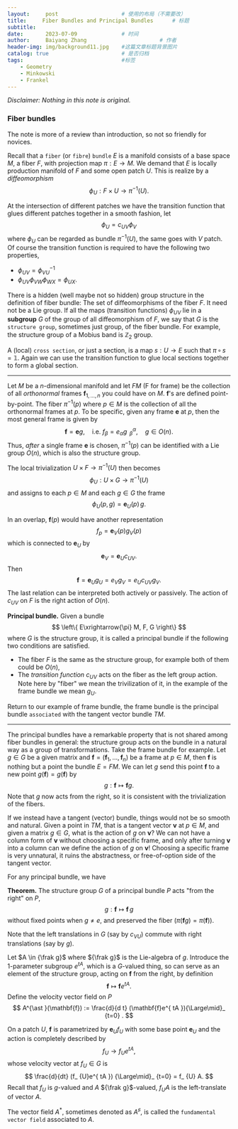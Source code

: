 ```yaml
---
layout:     post   				    # 使用的布局（不需要改）
title:     Fiber Bundles and Principal Bundles		# 标题 
subtitle:   
date:       2023-07-09 				# 时间
author:     Baiyang Zhang 						# 作者
header-img: img/background11.jpg 	#这篇文章标题背景图片
catalog: true 						# 是否归档
tags:								#标签
    - Geometry
    - Minkowski
    - Frankel
---
```


*Disclaimer: Nothing in this note is original.*

### Fiber bundles

The note is more of a review than introduction, so not so friendly for novices. 

Recall that a `fiber` (or `fibre`) `bundle` $E$ is a manifold consists of a base space $M$, a fiber $F$, with projection map $\pi: E \to M$. We demand that $E$ is locally production manifold of $F$ and some open patch $U$. This is realize by a *diffeomorphism*
$$
\phi_ {U}: F \times U \to \pi^{-1}(U).
$$

At the intersection of different patches we have the transition function that glues different patches together in a smooth fashion, let 
$$
\phi_ {U} = c_ {UV} \phi_ {V}
$$
where $\phi_ {U}$ can be regarded as bundle $\pi^{-1}(U)$, the same goes with $V$ patch. Of course the transition function is required to have the following two properties,
- $\phi_ {UV} = \phi^{-1}_ {VU}$
- $\phi_ {UV}\phi_ {VW}\phi_ {WX} = \phi_ {UX}$.

There is a hidden (well maybe not so hidden) group structure in the definition of fiber bundle: The set of diffeomorphisms of the fiber $F$. It need not be a Lie group. If all the maps (transition functions) $\phi_ {UV}$ lie in a **subgroup** $G$ of the group of all diffeomorphism of $F$, we say that $G$ is the `structure group`, sometimes just group, of the fiber bundle. For example, the structure group of a Mobius band is $\mathbb{Z}_ {2}$ group.

A (local) `cross section`, or just a section, is a map $s: U\to E$ such that $\pi \,\circ\, s=\mathbb{1}$. Again we can use the transition function to glue local sections together to form a global section.

- - -

Let $M$ be a $n$-dimensional manifold and let $FM$ (F for frame) be the collection of all *orthonormal* frames $\mathbf{f}_ {1,\dots,n}$ you could have on $M$. $\mathbf{f}$'s are defined point-by-point. The fiber $\pi^{-1}(p)$ where $p\in M$ is the collection of all the orthonormal frames at $p$. To be specific, given any frame $\mathbf{e}$ at $p$, then the most general frame is given by 
$$
\mathbf{f} = \mathbf{e}g,\quad  \text{i.e. } f_ {\beta} = e_ {\alpha} g^{\alpha}_ {\;\; \beta},\quad  g\in O(n).
$$
Thus, *after* a single frame $\mathbf{e}$ is chosen, $\pi^{-1}(p)$ can be identified with a Lie group $O(n)$, which is also the structure group. 

The local trivialization $U\times F\to\pi^{-1}(U)$ then becomes
$$
\phi_ {U} : U\times G\to\pi^{-1}(U)
$$
and assigns to each $p\in M$ and each $g \in G$ the frame
$$
\phi_ {U}(p,g) = \mathbf{e}_ {U}(p) \, g.
$$

In an overlap, $\mathbf{f}(p)$ would have another representation 
$$
f_ {p} = \mathbf{e}_ {V} (p) g_ {V}(p)
$$
which is connected to $\mathbf{e}_ {U}$ by 
$$
\mathbf{e}_ {V} = \mathbf{e}_ {U} c_ {UV}.
$$
Then
$$
\mathbf{f} = \mathbf{e}_ {U}g_ {U} = e_ {V}g_ {V} = e_ {U}c_ {UV}g_ {V}.
$$
The last relation can be interpreted both actively or passively. The action of $c_ {UV}$ on $F$ is the right action of $O(n)$.

**Principal bundle.** Given a bundle 
$$
\left\{ E\xrightarrow{\pi} M, F, G \right\}
$$
where $G$ is the structure group, it is called a principal bundle if the following two conditions are satisfied.
- The fiber $F$ is the same as the structure group, for example both of them could be $O(n)$,
- The *transition function* $c_ {UV}$ acts on the fiber as the left group action. Note here by "fiber" we mean the trivilization of it, in the example of the frame bundle we mean $g_ {U}$.

Return to our example of frame bundle, the frame bundle is the principal bundle `associated` with the tangent vector bundle $TM$. 

- - -

The principal bundles have a remarkable property that is not shared among fiber bundles in general: the structure group acts on the bundle in a natural way as a group of transformations. Take the frame bundle for example. Let $g\in G$ be a given matrix and $\mathbf{f}=(\mathbf{f}_ {1},\dots,\mathbf{f}_ {n})$ be a frame at $p\in M$, then $\mathbf{f}$ is nothing but a point the bundle $E=FM$. We can let $g$ send this point $\mathbf{f}$ to a new point $g(\mathbf{f})= g(\mathbf{f})$ by 
$$
g: \mathbf{f} \mapsto \mathbf{f}g.
$$
Note that $g$ now acts from the right, so it is consistent with the trivialization of the fibers. 

If we instead have a tangent (vector) bundle, things would not be so smooth and natural. Given a point in $TM$, that is a tangent vector $\mathbf{v}$ at $p\in M$, and given a matrix $g \in G$, what is the action of $g$ on $\mathbf{v}$? We can not have a column form of $\mathbf{v}$ without choosing a specific frame, and only after turning $\mathbf{v}$ into a column can we define the action of $g$ on $\mathbf{v}$! Choosing a specific frame is very unnatural, it ruins the abstractness, or free-of-option side of the tangent vector. 

For any principal bundle, we have

**Theorem.** The structure group $G$ of a principal bundle $P$ acts "from the right" on $P$,
$$
g: \mathbf{f} \mapsto \mathbf{f}\,g
$$
without fixed points when $g\neq e$, and preserved the fiber ($\pi(\mathbf{f}g)=\pi(\mathbf{f})$).

Note that the left translations in $G$ (say by $c_ {VU}$) commute with right translations (say by $g$). 

Let $A \in {\frak g}$ where ${\frak g}$ is the Lie-algebra of $g$. Introduce the $1$-parameter subgroup $e^{ tA }$, which is a $G$-valued thing, so can serve as an element of the structure group, acting on $\mathbf{f}$ from the right, by definition
$$
\mathbf{f} \mapsto \mathbf{f}e^{ tA }.
$$
Define the velocity vector field on $P$ 
$$
A^{\ast }(\mathbf{f}) := \frac{d}{d t}  (\mathbf{f}e^{ tA }){\Large\mid}_ {t=0} .
$$

On a patch $U$, $\mathbf{f}$ is parametrized by $\mathbf{e}_ {U}f_ {U}$ with some base point $\mathbf{e}_ {U}$ and the action is completely described by
$$
f_ {U} \to f_ {U} e^{ tA },
$$
whose velocity vector at $f_ {U}\in G$ is 
$$
\frac{d}{dt}  (f_ {U}e^{ tA }) {\Large\mid}_ {t=0} = f_ {U} A. 
$$
Recall that $f_ {U}$ is $g$-valued and $A$ ${\frak g}$-valued, $f_ {U}A$ is the left-translate of vector $A$. 

The vector field $A^{\ast}$, sometimes denoted as $A^{\sharp}$, is called the `fundamental vector field` associated to $A$.